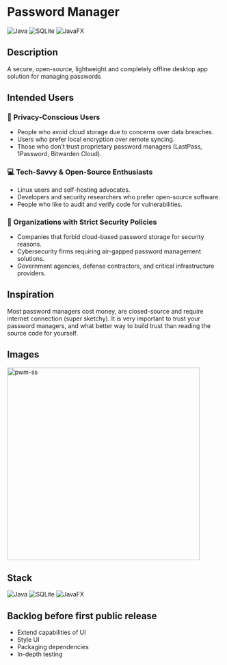 # Password Manager

![Java](https://img.shields.io/badge/java-%23ED8B00.svg?style=for-the-badge&logo=openjdk&logoColor=white)
![SQLite](https://img.shields.io/badge/sqlite-%2307405e.svg?style=for-the-badge&logo=sqlite&logoColor=white)
![JavaFX](https://img.shields.io/badge/javafx-%23FF0000.svg?style=for-the-badge&logo=javafx&logoColor=white)

## Description
A secure, open-source, lightweight and completely offline desktop app solution for managing passwords

## Intended Users
### 🔐 Privacy-Conscious Users
* People who avoid cloud storage due to concerns over data breaches.
* Users who prefer local encryption over remote syncing.
* Those who don’t trust proprietary password managers (LastPass, 1Password, Bitwarden Cloud).

### 💻 Tech-Savvy & Open-Source Enthusiasts
* Linux users and self-hosting advocates.
* Developers and security researchers who prefer open-source software.
* People who like to audit and verify code for vulnerabilities.

### 🏢 Organizations with Strict Security Policies
* Companies that forbid cloud-based password storage for security reasons.
* Cybersecurity firms requiring air-gapped password management solutions.
* Government agencies, defense contractors, and critical infrastructure providers.

## Inspiration
Most password managers cost money, are closed-source and require internet connection (super sketchy). It is very important to trust your password managers, and what better way to build trust than reading the source code for yourself.

## Images
<img width="450" alt="pwm-ss" src="https://github.com/user-attachments/assets/1b98c56d-d75a-4f2b-9fb2-ec9c0a425d0b" />

## Stack 
![Java](https://img.shields.io/badge/java-%23ED8B00.svg?style=for-the-badge&logo=openjdk&logoColor=white)
![SQLite](https://img.shields.io/badge/sqlite-%2307405e.svg?style=for-the-badge&logo=sqlite&logoColor=white)
![JavaFX](https://img.shields.io/badge/javafx-%23FF0000.svg?style=for-the-badge&logo=javafx&logoColor=white)

## Backlog before first public release
* Extend capabilities of UI
* Style UI
* Packaging dependencies
* In-depth testing
